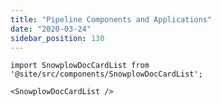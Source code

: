 ```yaml
---
title: "Pipeline Components and Applications"
date: "2020-03-24"
sidebar_position: 130
---
```


```mdx-code-block
import SnowplowDocCardList from '@site/src/components/SnowplowDocCardList';

<SnowplowDocCardList />
```
